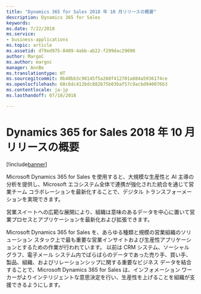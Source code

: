 ```yaml
---
title: "Dynamics 365 for Sales 2018 年 10 月リリースの概要"
description: Dynamics 365 for Sales
keywords: 
ms.date: 7/22/2018
ms.service:
- business-applications
ms.topic: article
ms.assetid: d79ed975-8409-4abb-ab22-f299dac29690
author: MargoC
ms.author: margoc
manager: AnnBe
ms.translationtype: HT
ms.sourcegitcommit: 0b40bb3c98145f5a260f412701a884a5936174ce
ms.openlocfilehash: 68c6dc412bdc882b75b03baf57c9acbd940076b3
ms.contentlocale: ja-jp
ms.lasthandoff: 07/18/2018

---
```


#  <a name="overview-of-dynamics-365-for-sales-october-18-release"></a>Dynamics 365 for Sales 2018 年 10 月リリースの概要


[!include[banner](../../includes/banner.md)]

Microsoft Dynamics 365 for Sales を使用すると、大規模な生産性と AI 主導の分析を提供し、Microsoft エコシステム全体で連携が強化された統合を通じて営業チーム コラボレーションを最新化することで、デジタル トランスフォーメーションを実現できます。

営業スイートへの広範な展開により、組織は意味のあるデータを中心に置いて営業プロセスとアプリケーションを最新化および拡張できます。

Microsoft Dynamics 365 for Sales を、あらゆる種類と規模の営業組織のソリューション スタック上で最も重要な営業インサイトおよび生産性アプリケーションとするための作業が行われています。 以前は CRM システム、ソーシャル グラフ、電子メール システム内でばらばらのデータであった売り手、買い手、製品、組織、およびリレーションシップに関する重要なビジネス データを結合することで、Microsoft Dynamics 365 for Sales は、インフォメーション ワーカーがよりインテリジェントな意思決定を行い、生産性を上げることを組織が支援できるようにします。


